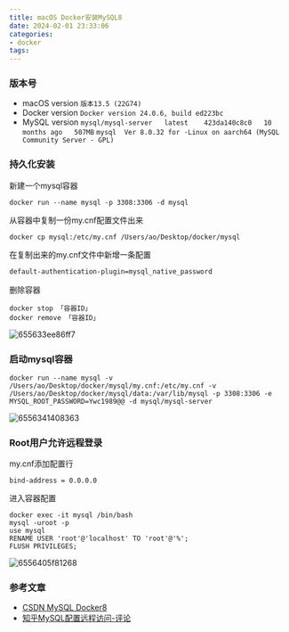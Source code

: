 ```yaml
---
title: macOS Docker安装MySQL8
date: 2024-02-01 23:33:06
categories:
- docker
tags:
---
```

### 版本号

- macOS version `版本13.5 (22G74)`
- Docker version `Docker version 24.0.6, build ed223bc`
- MySQL version `mysql/mysql-server   latest    423da140c8c0   10 months ago   507MB` `mysql  Ver 8.0.32 for ·Linux on aarch64 (MySQL Community Server - GPL)`

### 持久化安装

新建一个mysql容器

```shell
docker run --name mysql -p 3308:3306 -d mysql
```

从容器中复制一份my.cnf配置文件出来

```shell
docker cp mysql:/etc/my.cnf /Users/ao/Desktop/docker/mysql
```

在复制出来的my.cnf文件中新增一条配置

```txt
default-authentication-plugin=mysql_native_password
```

删除容器

```shell
docker stop 「容器ID」
docker remove 「容器ID」
```

<div class="justified-gallery">

![655633ee86ff7](655633ee86ff7.png)

</div>

### 启动mysql容器

```shell
docker run --name mysql -v /Users/ao/Desktop/docker/mysql/my.cnf:/etc/my.cnf -v /Users/ao/Desktop/docker/mysql/data:/var/lib/mysql -p 3308:3306 -e MYSQL_ROOT_PASSWORD=Ywc1989@@ -d mysql/mysql-server
```

<div class="justified-gallery">

![6556341408363](6556341408363.png)

</div>

### Root用户允许远程登录

my.cnf添加配置行

```shell
bind-address = 0.0.0.0
```

进入容器配置

```shell
docker exec -it mysql /bin/bash
mysql -uroot -p
use mysql
RENAME USER 'root'@'localhost' TO 'root'@'%';
FLUSH PRIVILEGES;
```

<div class="justified-gallery">

![6556405f81268](6556405f81268.png)

</div>

### 参考文章

- [CSDN MySQL Docker8](https://blog.csdn.net/qq_26709459/article/details/128931193)
- [知乎MySQL配置远程访问-评论](https://zhuanlan.zhihu.com/p/60539230)
